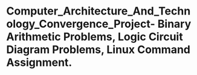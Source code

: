 # Computer_Architecture_And_Technology_Convergence_Project- Binary Arithmetic Problems, Logic Circuit Diagram Problems, Linux Command Assignment. 

